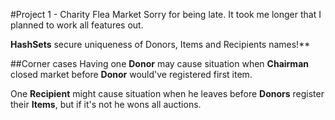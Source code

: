 #Project 1 - Charity Flea Market
Sorry for being late. It took me longer that I planned to work all features out.

**HashSets** secure uniqueness of Donors, Items and Recipients names!**

##Corner cases
Having one **Donor** may cause situation when **Chairman** closed market before **Donor** would've registered first item.

One **Recipient** might cause situation when he leaves before **Donors** register their **Items**, but if it's not he wons all auctions.